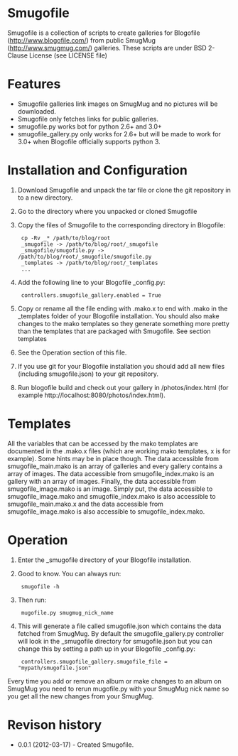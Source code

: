 # Smugofile #

Smugofile is a collection of scripts to create galleries for Blogofile 
(http://www.blogofile.com/) from public SmugMug (http://www.smugmug.com/) 
galleries. These scripts are under  BSD 2-Clause License (see LICENSE file)

# Features #

* Smugofile galleries link images on SmugMug and no pictures will be 
  downloaded.
* Smugofile only fetches links for public galleries.
* smugofile.py works bot for python 2.6+ and 3.0+
* smugofile_gallery.py only works for 2.6+ but will be made to work for 3.0+ 
  when Blogofile officially supports python 3.

# Installation and Configuration #

1. Download Smugofile and unpack the tar file or clone the git repository in to 
   a new directory.
2. Go to the directory where you unpacked or cloned Smugofile
3. Copy the files of Smugofile to the corresponding directory in Blogofile:

        cp -Rv _* /path/to/blog/root
        _smugofile -> /path/to/blog/root/_smugofile
        _smugofile/smugofile.py -> /path/to/blog/root/_smugofile/smugofile.py
        _templates -> /path/to/blog/root/_templates
        ...

4. Add the following line to your Blogofile _config.py:

        controllers.smugofile_gallery.enabled = True

5. Copy or rename all the file ending with .mako.x to end with .mako in the 
   _templates folder of your Blogofile installation. You should also make 
   changes to the mako templates so they generate something more pretty than the
   templates that are packaged with Smugofile. See section templates
6. See the Operation section of this file. 
7. If you use git for your Blogofile installation you should add all new files
   (including smugofile.json) to your git repository.
8. Run blogofile build and check out your gallery in /photos/index.html 
   (for example http://localhost:8080/photos/index.html).

# Templates #

All the variables that can be accessed by the mako templates are documented in 
the .mako.x files (which are working mako templates, x is for example). Some 
hints may be in place though. The data accessible from smugofile_main.mako is 
an array of galleries and every gallery contains a array of images. The data 
accessible from smugofile_index.mako is an gallery with an array of images. 
Finally, the data accessible from smugofile_image.mako is an image. Simply put, 
the data accessible to smugofile_image.mako and smugofile_index.mako is also 
accessible to smugofile_main.mako.x and the data accessible from 
smugofile_image.mako is also accessible to smugofile_index.mako.


# Operation #

1. Enter the _smugofile directory of your Blogofile installation.
2. Good to know. You can always run: 

        smugofile -h

3. Then run:

        mugofile.py smugmug_nick_name

4. This will generate a file called smugofile.json which contains the data 
   fetched from SmugMug. By default the smugofile_gallery.py controller will 
   look in the _smugofile directory for smugofile.json but you can change this 
   by setting a path up in your Blogofile _config.py:

        controllers.smugofile_gallery.smugofile_file = "mypath/smugofile.json"

Every time you add or remove an album or make changes to an album on SmugMug you
need to rerun mugofile.py with your SmugMug nick name so you get all the new 
changes from your SmugMug. 

# Revison history #

* 0.0.1 (2012-03-17) - Created Smugofile.

